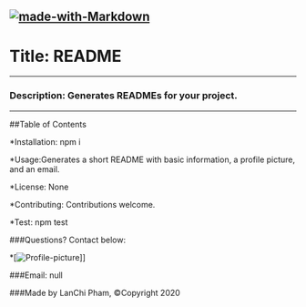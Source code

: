 

  [![made-with-Markdown](https://img.shields.io/badge/Made%20with-Markdown-1f425f.svg)](http://commonmark.org)
  ----------------------------------------------------------------------------------
# Title: README
----------------------------------------------------------------
###  Description: Generates READMEs for your project.
----------------------------------------------------------------
##Table of Contents

 *Installation: npm i

 *Usage:Generates a short README with basic information, a profile picture, and an email.

 *License: None

 *Contributing: Contributions welcome.

 *Test: npm test

###Questions? Contact below: 

*[![Profile-picture](https://avatars2.githubusercontent.com/u/60991372?v=4)]]

###Email: null

###Made by LanChi Pham, &copy;Copyright 2020
  